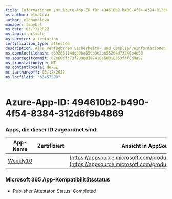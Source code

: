 ```yaml
---
title: Informationen zur Azure-App-ID für 494610b2-b490-4f54-8384-312d6f9b4869
ms.author: elmalova
author: elenamalova
manager: tonybal
ms.date: 03/11/2022
ms.topic: article
ms.service: attestation
certification_type: attested
description: Alle verfügbaren Sicherheits- und Complianceinformationen für 494610b2-b490-4f54-8384-312d6f9b4869.
ms.openlocfilehash: c69286114dc89ba850b3c2bb55204d73246b4e50
ms.sourcegitcommit: 62e60dfc73f78900307418e60318353faf8d9a57
ms.translationtype: MT
ms.contentlocale: de-DE
ms.lasthandoff: 03/12/2022
ms.locfileid: "63457598"
---
```

# <a name="azure-app-id-494610b2-b490-4f54-8384-312d6f9b4869"></a>Azure-App-ID: 494610b2-b490-4f54-8384-312d6f9b4869


### <a name="apps-associated-with-this-id"></a>Apps, die dieser ID zugeordnet sind:
| **App-Name** | **Zertifiziert** | **Ansicht in AppSource** |
|--------------|---------------|-----------------------|
| [Weekly10](../forward/WA200001441) |  | [https://appsource.microsoft.com/product/office/WA200001441](https://appsource.microsoft.com/product/office/WA200001441) |

### <a name="microsoft-365-app-compliance-status"></a>Microsoft 365 App-Kompatibilitätsstatus
- Publisher Attestaton Status: Completed
